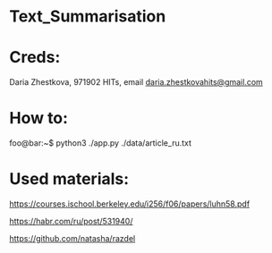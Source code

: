 # Text_Summarisation
# Creds:
Daria Zhestkova, 971902 HITs, email daria.zhestkovahits@gmail.com
# How to:
foo@bar:~$ python3 ./app.py ./data/article_ru.txt
# Used materials:
https://courses.ischool.berkeley.edu/i256/f06/papers/luhn58.pdf

https://habr.com/ru/post/531940/

https://github.com/natasha/razdel
